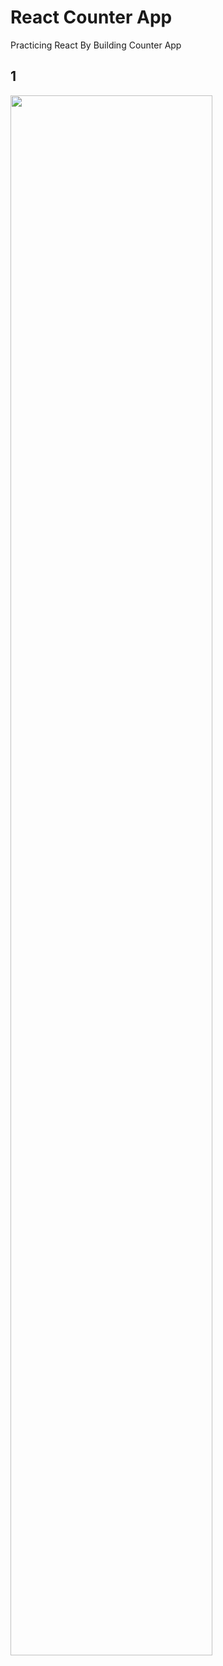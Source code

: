 # React Counter App

Practicing React By Building Counter App

## 1
<img width="80%" src="https://user-images.githubusercontent.com/48057905/84156817-ef0a2780-aaa4-11ea-9643-60efd4ee2985.PNG">
